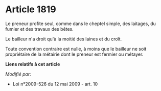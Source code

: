 # Article 1819

Le preneur profite seul, comme dans le cheptel simple, des laitages, du fumier et des travaux des bêtes.

Le bailleur n'a droit qu'à la moitié des laines et du croît.

Toute convention contraire est nulle, à moins que le bailleur ne soit propriétaire de la métairie dont le preneur est fermier
ou métayer.

**Liens relatifs à cet article**

_Modifié par_:

  - Loi n°2009-526 du 12 mai 2009 - art. 10
